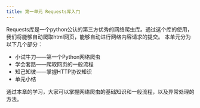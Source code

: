 ```yaml
---
title: 第一单元 Requests库入门
---
```

Requests库是一个python公认的第三方优秀的网络爬虫库。通过这个库的使用，我们将能够自动爬取html网页，能够自动进行网络内容请求的提交。
本单元分为以下几个部分：
* 小试牛刀——第一个Python网络爬虫
* 学会套路——爬取网页的一般流程
* 知己知彼——掌握HTTP协议知识
* 单元小结

通过本章的学习，大家可以掌握网络爬虫的基础知识和一般流程，以及异常处理的方法。
